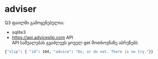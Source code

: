# adviser
Q3 ფაილში გამოყენებულია:
* sqlite3
* <https://api.adviceslip.com> API<br>
API საშუალებას გვაძლევს ყოველ get მოთხოვნაზე აბრუნებს
```bash
{"slip": { "id": 104, "advice": "Do, or do not. There is no try."}}
